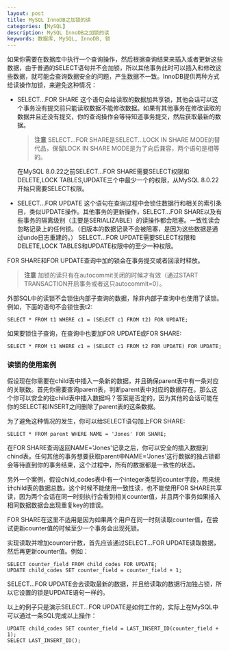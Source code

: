 ```yaml
---
layout: post
title: MySQL InnoDB之加锁的读
categories: [MySQL]
description: MySQL InnoDB之加锁的读
keywords: 数据库, MySQL, InnoDB, 锁
---
```


如果你需要在数据库中执行一个查询操作，然后根据查询结果来插入或者更新这些数据，由于普通的SELECT语句并不会加锁，所以其他事务此时可以插入和修改这些数据，就可能会查询数据安全的问题，产生数据不一致。InnoDB提供两种方式给读操作加锁，来避免这种情况：
- SELECT...FOR SHARE
  这个语句会给读取的数据加共享锁，其他会话可以这个事务没有提交前只能读取数据不能修改数据。如果有其他事务在修改读取的数据并且还没有提交，你的查询操作会等待知道事务提交，然后获取最新的数据。
  > **注意**
  > SELECT...FOR SHARE是SELECT...LOCK IN SHARE MODE的替代品，保留LOCK IN SHARE MODE是为了向后兼容，两个语句是相等的。

  在MySQL 8.0.22之前SELECT...FOR SHARE需要SELECT权限和DELETE,LOCK TABLES,UPDATE三个中最少一个的权限，从MySQL 8.0.22开始只需要SELECT权限。

- SELECT...FOR UPDATE
  这个语句在查询过程中会锁住数据行和相关的索引条目，类似UPDATE操作。其他事务的更新操作，SELECT...FOR SHARE以及有些事务的隔离级别（主要是SERIALIZABLE）的读操作都会阻塞。一致性读会忽略记录上的任何锁。（旧版本的数据记录不会被阻塞，是因为这些数据是通过undo日志重建的。）
  SELECT...FOR UPDATE需要SELECT权限和DELETE,LOCK TABLES和UPDATE权限中的至少一种权限。

FOR SHARE和FOR UPDATE查询中加的锁会在事务提交或者回滚时释放。

> **注意**
> 加锁的读只有在autocommit关闭的时候才有效（通过START TRANSACTION开启事务或者这只autocommit=0）。

外部SQL中的读锁不会锁住内部子查询的数据，除非内部子查询中也使用了读锁。例如，下面的语句不会锁住表t2:
```
SELECT * FROM t1 WHERE c1 = (SELECT c1 FROM t2) FOR UPDATE;
```
如果要锁住子查询，在查询中也要加FOR UPDATE或FOR SHARE:
```
SELECT * FROM t1 WHERE c1 = (SELECT c1 FROM t2 FOR UPDATE) FOR UPDATE;
```

### 读锁的使用案例
假设现在你需要在child表中插入一条新的数据，并且确保parent表中有一条对应的关联数。首先你需要查询parent表，判断parent表中对应的数据存在。那么这个你可以安全的往child表中插入数据吗？答案是否定的，因为其他的会话可能在你的SELECT和INSERT之间删除了parent表的这条数据。

为了避免这种情况的发生，你可以给SELECT语句加上FOR SHARE:
```
SELECT * FROM parent WHERE NAME = 'Jones' FOR SHARE;
```
在FOR SHARE查询返回NAME='Jones'记录之后，你可以安全的插入数据到chind表。任何其他的事务想要获取parent中NAME='Jones'这行数据的独占锁都会等待直到你的事务结束，这个过程中，所有的数据都是一致性的状态。

另外一个案例，假设child_codes表中有一个integer类型的counter字段，用来统计child表的数据总数。这个时候不能使用一致性读，也不能使用FOR SHARE共享读，因为两个会话在同一时刻执行会看到相关counter值，并且两个事务如果插入相同数据数据会出现重复key的错误。

FOR SHARE在这里不适用是因为如果两个用户在同一时刻读取counter值，在尝试更新counter值的时候至少一个事务会出现死锁。

实现读取并增加counter计数，首先应该通过SELECT...FOR UPDATE读取数据，然后再更新counter值。例如：
```
SELECT counter_field FROM child_codes FOR UPDATE;
UPDATE child_codes SET counter_field = counter_field + 1;
```

SELECT...FOR UPDATE会去读取最新的数据，并且给读取的数据行加独占锁，所以它设置的锁是UPDATE语句一样的。

以上的例子只是演示SELECT...FOR UPDATE是如何工作的，实际上在MySQL中可以通过一条SQL完成以上操作：
```
UPDATE child_codes SET counter_field = LAST_INSERT_ID(counter_field + 1);
SELECT LAST_INSERT_ID();
```
  